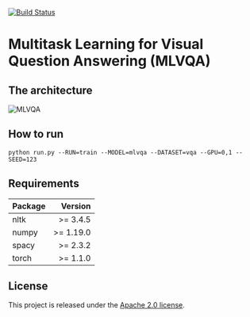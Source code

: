 [![Build Status](https://travis-ci.org/joemccann/dillinger.svg?branch=master)](https://travis-ci.org/joemccann/dillinger)
  
# Multitask Learning for Visual Question Answering (MLVQA)

## The architecture
![MLVQA](https://github.com/dr-majie/MLVQA/blob/master/mlvqa2.png)

## How to run
``python run.py --RUN=train --MODEL=mlvqa --DATASET=vqa --GPU=0,1 --SEED=123``

## Requirements

| Package   | Version  |
| --------- | --------:|
| nltk      | >= 3.4.5 |
| numpy     | >= 1.19.0|
| spacy     | >= 2.3.2 |
| torch     | >= 1.1.0 |

License
----
This project is released under the [Apache 2.0 license](https://github.com/MILVLG/openvqa/blob/master/LICENSE).
